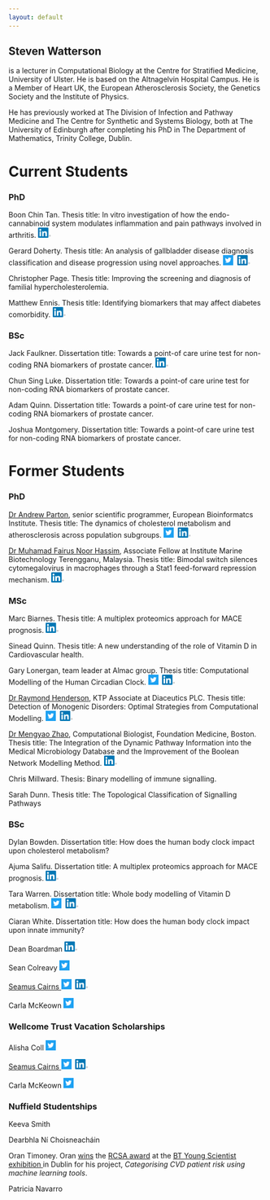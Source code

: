 ```yaml
---
layout: default
---
```

## Steven Watterson 

is a lecturer in Computational Biology at the Centre for Stratified Medicine, University of Ulster. He is based on the Altnagelvin Hospital Campus.  He is a Member of Heart UK, the European Atherosclerosis Society, the Genetics Society and the Institute of Physics. 

He has previously worked at The Division of Infection and Pathway Medicine and The Centre for Synthetic and Systems Biology, both at The University of Edinburgh after completing his PhD in The Department of Mathematics, Trinity College, Dublin.

# Current Students

### PhD

Boon Chin Tan.  Thesis title: In vitro investigation of how the endo-cannabinoid system modulates inflammation and pain pathways involved in arthritis. <a href="https://www.linkedin.com/in/kyle-boon-chin-tan-48bb2654/"><img src="/assets/img/In.png" height="20" width="25"></a>

Gerard Doherty.  Thesis title: An analysis of gallbladder disease diagnosis classification and disease progression using novel approaches. <a href="https://twitter.com/GerardDoherty5"><img src="/assets/img/Twitter_Social_Icon_Square_Color.png" height="20" width="20"></a>&nbsp;&nbsp;<a href="https://www.linkedin.com/in/gerard-doherty-ba10931a/"><img src="/assets/img/In.png" height="20" width="25"></a>

Christopher Page.  Thesis title: Improving the screening and diagnosis of familial hypercholesterolemia.

Matthew Ennis.  Thesis title: Identifying biomarkers that may affect diabetes comorbidity. <a href="https://www.linkedin.com/in/matthew-ennis-7223331a2/"><img src="/assets/img/In.png" height="20" width="25"></a>


### BSc

Jack Faulkner.  Dissertation title: Towards a point-of care urine test for non-coding RNA biomarkers of prostate cancer. <a href="https://www.linkedin.com/in/jack-faulkner-82a702203/"><img src="/assets/img/In.png" height="20" width="25"></a>

Chun Sing Luke.  Dissertation title: Towards a point-of care urine test for non-coding RNA biomarkers of prostate cancer.

Adam Quinn.  Dissertation title: Towards a point-of care urine test for non-coding RNA biomarkers of prostate cancer.

Joshua Montgomery.  Dissertation title: Towards a point-of care urine test for non-coding RNA biomarkers of prostate cancer.

# Former Students

### PhD

<a href="https://www.ebi.ac.uk/about/people/andrew-parton">Dr Andrew Parton</a>, senior scientific programmer, European Bioinformatcs Institute.  Thesis title: The dynamics of cholesterol metabolism and atherosclerosis across population subgroups.
 <a href="https://twitter.com/AndrewSParton"><img src="/assets/img/Twitter_Social_Icon_Square_Color.png" height="20" width="20"></a>&nbsp;&nbsp;<a href="https://www.linkedin.com/in/andrew-parton-41741353/"><img src="/assets/img/In.png" height="20" width="25"></a>
 
<a href="http://ppsa.umt.edu.my/?page_id=70&lang=en">Dr Muhamad Fairus Noor Hassim</a>,  Associate Fellow at Institute Marine Biotechnology Terengganu, Malaysia.  Thesis title: Bimodal switch silences cytomegalovirus in macrophages through a Stat1 feed-forward repression mechanism. <a href="https://www.linkedin.com/in/muhamad-fairus-noor-hassim-40aa9951/"><img src="/assets/img/In.png" height="20" width="25"></a>  

### MSc

Marc Biarnes.  Thesis title: A multiplex proteomics approach for MACE prognosis.   <a href="https://www.linkedin.com/in/marc-biarn%C3%A9s-08b35168/"><img src="/assets/img/In.png" height="20" width="25"></a>

Sinead Quinn.  Thesis title: A new understanding of the role of Vitamin D in Cardiovascular health.

Gary Lonergan, team leader at Almac group.  Thesis title: Computational Modelling of the Human Circadian Clock. <a href="https://twitter.com/gaztronica"><img src="/assets/img/Twitter_Social_Icon_Square_Color.png" height="20" width="20"></a>&nbsp;&nbsp;<a href="https://www.linkedin.com/in/gary-lonergan-8aa69611/"><img src="/assets/img/In.png" height="20" width="25"></a>  

<a href="https://pure.qub.ac.uk/portal/en/persons/raymond-henderson(907264ef-8fba-4606-85da-544db8d855e0).html">Dr Raymond Henderson</a>, KTP Associate at Diaceutics PLC.  Thesis title: Detection of Monogenic Disorders: Optimal Strategies from Computational Modelling. <a href="https://twitter.com/RayHen66"><img src="/assets/img/Twitter_Social_Icon_Square_Color.png" height="20" width="20"></a>&nbsp;&nbsp;<a href="https://www.linkedin.com/in/raymondhenderson1/"><img src="/assets/img/In.png" height="20" width="25"></a>

<a href="http://marthlab.github.io/members/mengyao-zhao/">Dr Mengyao Zhao</a>, Computational Biologist, Foundation Medicine, Boston.  Thesis title: The Integration of the Dynamic Pathway Information into the Medical Microbiology Database and the Improvement of the Boolean Network Modelling Method. <a href="https://www.linkedin.com/in/mengyao-zhao-ph-d-9406455/"><img src="/assets/img/In.png" height="20" width="25"></a>

Chris Millward.  Thesis: Binary modelling of immune signalling.

Sarah Dunn.  Thesis title: The Topological Classification of Signalling Pathways

### BSc

Dylan Bowden.  Dissertation title: How does the human body clock impact upon cholesterol metabolism?

Ajuma Salifu.  Dissertation title: A multiplex proteomics approach for MACE prognosis. <a href="https://www.linkedin.com/in/ajuma-salifu-789b15146/"><img src="/assets/img/In.png" height="20" width="25"></a>

Tara Warren.  Dissertation title: Whole body modelling of Vitamin D metabolism. <a href="https://twitter.com/TwarrenT_"><img src="/assets/img/Twitter_Social_Icon_Square_Color.png" height="20" width="20"></a>&nbsp;&nbsp;<a href="https://www.linkedin.com/in/tara-warren-383096129/"><img src="/assets/img/In.png" height="20" width="25"></a>

Ciaran White.  Dissertation title: How does the human body clock impact upon innate immunity?

Dean Boardman <a href="https://www.linkedin.com/in/dean-boardman-87a235162/"><img src="/assets/img/In.png" height="20" width="25"></a>

Sean Colreavy <a href="https://twitter.com/SColreavy"><img src="/assets/img/Twitter_Social_Icon_Square_Color.png" height="20" width="20">

Seamus Cairns  <a href="https://twitter.com/cairns_seamus"><img src="/assets/img/Twitter_Social_Icon_Square_Color.png" height="20" width="20"></a>&nbsp;&nbsp;<a href="https://www.linkedin.com/in/seamus-cairns-053609114/"><img src="/assets/img/In.png" height="20" width="25"></a>

Carla McKeown  <a href="https://twitter.com/CarlaMcKeown"><img src="/assets/img/Twitter_Social_Icon_Square_Color.png" height="20" width="20"></a>

### Wellcome Trust Vacation Scholarships

Alisha Coll <a href="https://twitter.com/alisha_coll"><img src="/assets/img/Twitter_Social_Icon_Square_Color.png" height="20" width="20">

Seamus Cairns  <a href="https://twitter.com/cairns_seamus"><img src="/assets/img/Twitter_Social_Icon_Square_Color.png" height="20" width="20"></a>&nbsp;&nbsp;<a href="https://www.linkedin.com/in/seamus-cairns-053609114/"><img src="/assets/img/In.png" height="20" width="25"></a>

Carla McKeown  <a href="https://twitter.com/CarlaMcKeown"><img src="/assets/img/Twitter_Social_Icon_Square_Color.png" height="20" width="20"></a>

### Nuffield Studentships

Keeva Smith

Dearbhla Ní Choisneacháin

Oran Timoney.  Oran <a href="https://www.facebook.com/205074686360422/videos/2221326311281557/">wins</a> the <a href="http://www.rcsi.ie/index.jsp?p=100&n=110&a=11710">RCSA award</a> at the <a href="http://www.irishnews.com/business/2019/01/15/news/young-scientists-of-the-future-show-their-mettle-at-bt-showpiece-1527756/">BT Young Scientist exhibition </a> in Dublin for his project, *Categorising CVD patient risk using machine learning tools*. 

Patricia Navarro


